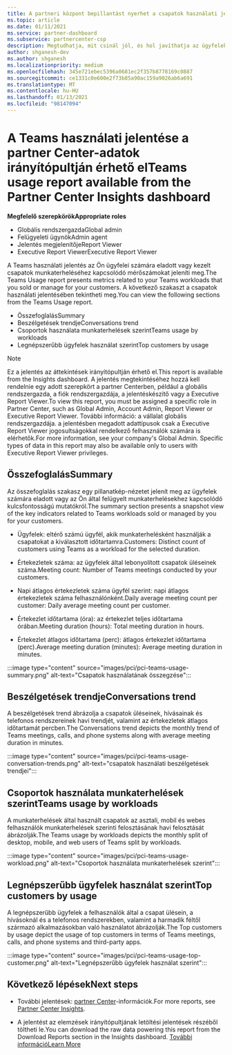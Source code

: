 ```yaml
---
title: A partneri központ bepillantást nyerhet a csapatok használati jelentésére
ms.topic: article
ms.date: 01/11/2021
ms.service: partner-dashboard
ms.subservice: partnercenter-csp
description: Megtudhatja, mit csinál jól, és hol javíthatja az ügyfelek számára eladott vagy kezelt Teams-előfizetések használatát.
author: shganesh-dev
ms.author: shganesh
ms.localizationpriority: medium
ms.openlocfilehash: 345e721ebec5396a0681ec2f357b8778169c0887
ms.sourcegitcommit: ce1331c0e600e2f73b85a90ac159a9026ab6a691
ms.translationtype: MT
ms.contentlocale: hu-HU
ms.lasthandoff: 01/13/2021
ms.locfileid: "98147094"
---
```

# <a name="teams-usage-report-available-from-the-partner-center-insights-dashboard"></a><span data-ttu-id="cffc8-103">A Teams használati jelentése a partner Center-adatok irányítópultján érhető el</span><span class="sxs-lookup"><span data-stu-id="cffc8-103">Teams usage report available from the Partner Center Insights dashboard</span></span>

<span data-ttu-id="cffc8-104">**Megfelelő szerepkörök**</span><span class="sxs-lookup"><span data-stu-id="cffc8-104">**Appropriate roles**</span></span>
- <span data-ttu-id="cffc8-105">Globális rendszergazda</span><span class="sxs-lookup"><span data-stu-id="cffc8-105">Global admin</span></span>
- <span data-ttu-id="cffc8-106">Felügyeleti ügynök</span><span class="sxs-lookup"><span data-stu-id="cffc8-106">Admin agent</span></span>
- <span data-ttu-id="cffc8-107">Jelentés megjelenítője</span><span class="sxs-lookup"><span data-stu-id="cffc8-107">Report Viewer</span></span>
- <span data-ttu-id="cffc8-108">Executive Report Viewer</span><span class="sxs-lookup"><span data-stu-id="cffc8-108">Executive Report Viewer</span></span>

<span data-ttu-id="cffc8-109">A Teams használati jelentés az Ön ügyfelei számára eladott vagy kezelt csapatok munkaterheléséhez kapcsolódó mérőszámokat jeleníti meg.</span><span class="sxs-lookup"><span data-stu-id="cffc8-109">The Teams Usage report presents metrics related to your Teams workloads that you sold or manage for your customers.</span></span> <span data-ttu-id="cffc8-110">A következő szakaszt a csapatok használati jelentésében tekintheti meg.</span><span class="sxs-lookup"><span data-stu-id="cffc8-110">You can view the following sections from the Teams Usage report.</span></span>

- <span data-ttu-id="cffc8-111">Összefoglalás</span><span class="sxs-lookup"><span data-stu-id="cffc8-111">Summary</span></span>
- <span data-ttu-id="cffc8-112">Beszélgetések trendje</span><span class="sxs-lookup"><span data-stu-id="cffc8-112">Conversations trend</span></span>
- <span data-ttu-id="cffc8-113">Csoportok használata munkaterhelések szerint</span><span class="sxs-lookup"><span data-stu-id="cffc8-113">Teams usage by workloads</span></span>
- <span data-ttu-id="cffc8-114">Legnépszerűbb ügyfelek használat szerint</span><span class="sxs-lookup"><span data-stu-id="cffc8-114">Top customers by usage</span></span>

 > [!NOTE]
 > <span data-ttu-id="cffc8-115">Ez a jelentés az áttekintések irányítópultján érhető el.</span><span class="sxs-lookup"><span data-stu-id="cffc8-115">This report is available from the Insights dashboard.</span></span> <span data-ttu-id="cffc8-116">A jelentés megtekintéséhez hozzá kell rendelnie egy adott szerepkört a partner Centerben, például a globális rendszergazda, a fiók rendszergazdája, a jelentéskészítő vagy a Executive Report Viewer.</span><span class="sxs-lookup"><span data-stu-id="cffc8-116">To view this report, you must be assigned a specific role in Partner Center, such as Global Admin, Account Admin, Report Viewer or Executive Report Viewer.</span></span> <span data-ttu-id="cffc8-117">További információ: a vállalat globális rendszergazdája. a jelentésben megadott adattípusok csak a Executive Report Viewer jogosultságokkal rendelkező felhasználók számára is elérhetők.</span><span class="sxs-lookup"><span data-stu-id="cffc8-117">For more information, see your company's Global Admin. Specific types of data in this report may also be available only to users with Executive Report Viewer privileges.</span></span>

## <a name="summary"></a><span data-ttu-id="cffc8-118">Összefoglalás</span><span class="sxs-lookup"><span data-stu-id="cffc8-118">Summary</span></span>

<span data-ttu-id="cffc8-119">Az összefoglalás szakasz egy pillanatkép-nézetet jelenít meg az ügyfelek számára eladott vagy az Ön által felügyelt munkaterhelésekhez kapcsolódó kulcsfontosságú mutatókról.</span><span class="sxs-lookup"><span data-stu-id="cffc8-119">The summary section presents a snapshot view of the key indicators related to Teams workloads sold or managed by you for your customers.</span></span>  

- <span data-ttu-id="cffc8-120">Ügyfelek: eltérő számú ügyfél, akik munkaterhelésként használják a csapatokat a kiválasztott időtartamra.</span><span class="sxs-lookup"><span data-stu-id="cffc8-120">Customers: Distinct count of customers using Teams as a workload for the selected duration.</span></span>

- <span data-ttu-id="cffc8-121">Értekezletek száma: az ügyfelek által lebonyolított csapatok üléseinek száma.</span><span class="sxs-lookup"><span data-stu-id="cffc8-121">Meeting count: Number of Teams meetings conducted by your customers.</span></span>

- <span data-ttu-id="cffc8-122">Napi átlagos értekezletek száma ügyfél szerint: napi átlagos értekezletek száma felhasználónként.</span><span class="sxs-lookup"><span data-stu-id="cffc8-122">Daily average meeting count per customer: Daily average meeting count per customer.</span></span> 

- <span data-ttu-id="cffc8-123">Értekezlet időtartama (óra): az értekezlet teljes időtartama órában.</span><span class="sxs-lookup"><span data-stu-id="cffc8-123">Meeting duration (hours): Total meeting duration in hours.</span></span> 

- <span data-ttu-id="cffc8-124">Értekezlet átlagos időtartama (perc): átlagos értekezlet időtartama (perc).</span><span class="sxs-lookup"><span data-stu-id="cffc8-124">Average meeting duration (minutes): Average meeting duration in minutes.</span></span> 

:::image type="content" source="images/pci/pci-teams-usage-summary.png" alt-text="Csapatok használatának összegzése":::

## <a name="conversations-trend"></a><span data-ttu-id="cffc8-126">Beszélgetések trendje</span><span class="sxs-lookup"><span data-stu-id="cffc8-126">Conversations trend</span></span>

<span data-ttu-id="cffc8-127">A beszélgetések trend ábrázolja a csapatok üléseinek, hívásainak és telefonos rendszereinek havi trendjét, valamint az értekezletek átlagos időtartamát percben.</span><span class="sxs-lookup"><span data-stu-id="cffc8-127">The Conversations trend depicts the monthly trend of Teams meetings, calls, and phone systems along with average meeting duration in minutes.</span></span>

:::image type="content" source="images/pci/pci-teams-usage-conversation-trends.png" alt-text="csapatok használati beszélgetések trendjei":::

## <a name="teams-usage-by-workloads"></a><span data-ttu-id="cffc8-129">Csoportok használata munkaterhelések szerint</span><span class="sxs-lookup"><span data-stu-id="cffc8-129">Teams usage by workloads</span></span>

<span data-ttu-id="cffc8-130">A munkaterhelések által használt csapatok az asztali, mobil és webes felhasználók munkaterhelések szerinti felosztásának havi felosztását ábrázolják.</span><span class="sxs-lookup"><span data-stu-id="cffc8-130">The Teams usage by workloads depicts the monthly split of desktop, mobile, and web users of Teams split by workloads.</span></span>

:::image type="content" source="images/pci/pci-teams-usage-workload.png" alt-text="Csoportok használata munkaterhelések szerint":::

## <a name="top-customers-by-usage"></a><span data-ttu-id="cffc8-132">Legnépszerűbb ügyfelek használat szerint</span><span class="sxs-lookup"><span data-stu-id="cffc8-132">Top customers by usage</span></span>

<span data-ttu-id="cffc8-133">A legnépszerűbb ügyfelek a felhasználók által a csapat ülésein, a hívásoknál és a telefonos rendszerekben, valamint a harmadik féltől származó alkalmazásokban való használatot ábrázolják.</span><span class="sxs-lookup"><span data-stu-id="cffc8-133">The Top customers by usage depict the usage of top customers in terms of Teams meetings, calls, and phone systems and third-party apps.</span></span>

:::image type="content" source="images/pci/pci-teams-usage-top-customer.png" alt-text="Legnépszerűbb ügyfelek használat szerint":::

## <a name="next-steps"></a><span data-ttu-id="cffc8-135">Következő lépések</span><span class="sxs-lookup"><span data-stu-id="cffc8-135">Next steps</span></span>

- <span data-ttu-id="cffc8-136">További jelentések: [partner Center](partner-center-insights.md)-információk.</span><span class="sxs-lookup"><span data-stu-id="cffc8-136">For more reports, see [Partner Center Insights](partner-center-insights.md).</span></span>

- <span data-ttu-id="cffc8-137">A jelentést az elemzések irányítópultjának letöltési jelentések részéből töltheti le.</span><span class="sxs-lookup"><span data-stu-id="cffc8-137">You can download the raw data powering this report from the Download Reports section in the Insights dashboard.</span></span> [<span data-ttu-id="cffc8-138">További információ</span><span class="sxs-lookup"><span data-stu-id="cffc8-138">Learn More</span></span>](pci-download-reports.md) 
